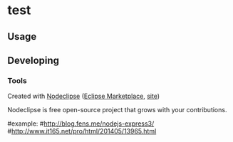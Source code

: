 

# test



## Usage



## Developing



### Tools

Created with [Nodeclipse](https://github.com/Nodeclipse/nodeclipse-1)
 ([Eclipse Marketplace](http://marketplace.eclipse.org/content/nodeclipse), [site](http://www.nodeclipse.org))   

Nodeclipse is free open-source project that grows with your contributions.

#example:
#http://blog.fens.me/nodejs-express3/
#http://www.it165.net/pro/html/201405/13965.html